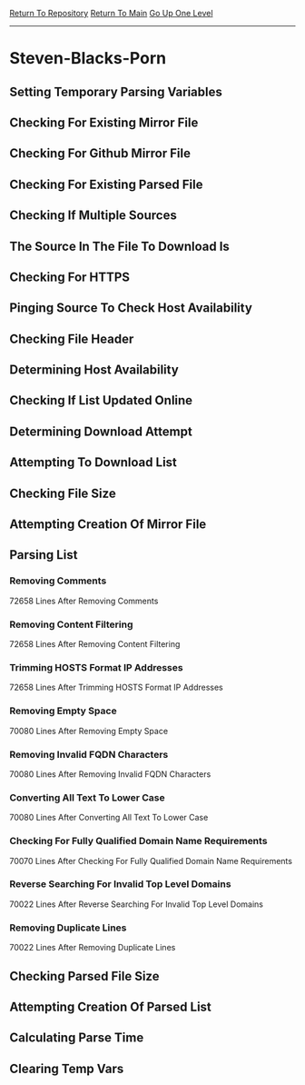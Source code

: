 [Return To Repository](https://github.com/deathbybandaid/piholeparser/)
[Return To Main](https://github.com/deathbybandaid/piholeparser/blob/dev-nomerge/RecentRunLogs/Mainlog.md)
[Go Up One Level](https://github.com/deathbybandaid/piholeparser/blob/dev-nomerge/RecentRunLogs/TopLevelScripts/30-Processing-Blacklists.md)
____________________________________
# Steven-Blacks-Porn
## Setting Temporary Parsing Variables
## Checking For Existing Mirror File
## Checking For Github Mirror File
## Checking For Existing Parsed File
## Checking If Multiple Sources
## The Source In The File To Download Is
## Checking For HTTPS
## Pinging Source To Check Host Availability
## Checking File Header
## Determining Host Availability
## Checking If List Updated Online
## Determining Download Attempt
## Attempting To Download List
## Checking File Size
## Attempting Creation Of Mirror File
## Parsing List
### Removing Comments
72658 Lines After Removing Comments
### Removing Content Filtering
72658 Lines After Removing Content Filtering
### Trimming HOSTS Format IP Addresses
72658 Lines After Trimming HOSTS Format IP Addresses
### Removing Empty Space
70080 Lines After Removing Empty Space
### Removing Invalid FQDN Characters
70080 Lines After Removing Invalid FQDN Characters
### Converting All Text To Lower Case
70080 Lines After Converting All Text To Lower Case
### Checking For Fully Qualified Domain Name Requirements
70070 Lines After Checking For Fully Qualified Domain Name Requirements
### Reverse Searching For Invalid Top Level Domains
70022 Lines After Reverse Searching For Invalid Top Level Domains
### Removing Duplicate Lines
70022 Lines After Removing Duplicate Lines
## Checking Parsed File Size
## Attempting Creation Of Parsed List
## Calculating Parse Time
## Clearing Temp Vars
